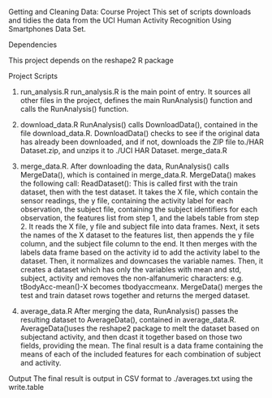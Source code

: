 Getting and Cleaning Data: Course Project
This set of scripts downloads and tidies the data from the UCI Human Activity Recognition Using Smartphones Data Set.

Dependencies

This project depends on the reshape2 R package

Project Scripts

1. run_analysis.R
run_analysis.R is the main point of entry. It sources all other files in the project, defines the main RunAnalysis() function and calls the RunAnalysis() function.

2. download_data.R
RunAnalysis() calls DownloadData(), contained in the file download_data.R. DownloadData() checks to see if the original data has already been downloaded, and if not, downloads the ZIP file to./HAR Dataset.zip, and unzips it to ./UCI HAR Dataset.
merge_data.R

3.  merge_data.R.
After downloading the data, RunAnalysis() calls MergeData(), which is contained in merge_data.R.
MergeData() makes the following call:
ReadDataset(): This is called first with the train dataset, then with the test dataset. It takes the X file, which contain the sensor readings, the y file, containing the activity label for each observation, the subject file, containing the subject identifiers for each observation, the features list from step 1, and the labels table from step 2. It reads the X file, y file and subject file into data frames. Next, it sets the names of the X dataset to the features list, then appends the y file column, and the subject file column to the end. It then merges with the labels data frame based on the activity id to add the activity label to the dataset. Then, it normalizes and downcases the variable names.
Then, it creates a dataset which has only the variables with mean and std, subject, activity and removes the non-alfanumeric characters: e.g. tBodyAcc-mean()-X becomes tbodyaccmeanx.
MergeData() merges the test and train dataset rows together and returns the merged dataset.

4. average_data.R
After merging the data, RunAnalysis() passes the resulting dataset to AverageData(), contained in average_data.R. AverageData()uses the reshape2 package to melt the dataset based on subjectand activity, and then dcast it together based on those two fields, providing the mean. The final result is a data frame containing the means of each of the included features for each combination of subject and activity.

Output
The final result is output in CSV format to ./averages.txt using the write.table
